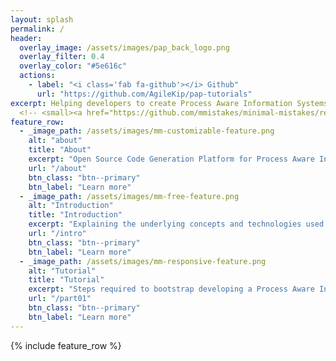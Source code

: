 ```yaml
---
layout: splash
permalink: /
header:
  overlay_image: /assets/images/pap_back_logo.png
  overlay_filter: 0.4
  overlay_color: "#5e616c"
  actions:
    - label: "<i class='fab fa-github'></i> Github"
      url: "https://github.com/AgileKip/pap-tutorials"
excerpt: Helping developers to create Process Aware Information Systems (PAIS)
  <!-- <small><a href="https://github.com/mmistakes/minimal-mistakes/releases/tag/4.17.2">Latest release v4.17.2</a></small> -->
feature_row:
  - _image_path: /assets/images/mm-customizable-feature.png
    alt: "about"
    title: "About"
    excerpt: "Open Source Code Generation Platform for Process Aware Information Systems."
    url: "/about"
    btn_class: "btn--primary"
    btn_label: "Learn more"
  - _image_path: /assets/images/mm-free-feature.png
    alt: "Introduction"
    title: "Introduction"
    excerpt: "Explaining the underlying concepts and technologies used to our solution "
    url: "/intro"
    btn_class: "btn--primary"
    btn_label: "Learn more"
  - _image_path: /assets/images/mm-responsive-feature.png
    alt: "Tutorial"
    title: "Tutorial"
    excerpt: "Steps required to bootstrap developing a Process Aware Information System."
    url: "/part01"
    btn_class: "btn--primary"
    btn_label: "Learn more"
---
```


{% include feature_row %}

<!--
## Sponsors:

[![OWSE](/assets/images/logo-owse.jpg)](http://www.owse.com.br)
-->
